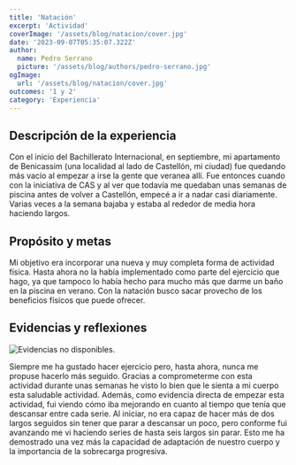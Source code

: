 ```yaml
---
title: 'Natación'
excerpt: 'Actividad'
coverImage: '/assets/blog/natacion/cover.jpg'
date: '2023-09-07T05:35:07.322Z'
author:
  name: Pedro Serrano
  picture: '/assets/blog/authors/pedro-serrano.jpg'
ogImage:
  url: '/assets/blog/natacion/cover.jpg'
outcomes: '1 y 2'
category: 'Experiencia'
---
```


## **Descripción de la experiencia**

Con el inicio del Bachillerato Internacional, en septiembre, mi apartamento de Benicassim (una localidad al lado de Castellón, mi ciudad) fue quedando más vacío al empezar a irse la gente que veranea allí. Fue entonces cuando con la iniciativa de CAS y al ver que todavía me quedaban unas semanas de piscina antes de volver a Castellón, empecé a ir a nadar casi diariamente. Varias veces a la semana bajaba y estaba al rededor de media hora haciendo largos.


## **Propósito y metas**

Mi objetivo era incorporar una nueva y muy completa forma de actividad física. Hasta ahora no la había implementado como parte del ejercicio que hago, ya que tampoco lo había hecho para mucho más que darme un baño en la piscina en verano. Con la natación busco sacar provecho de los beneficios físicos que puede ofrecer.

## **Evidencias y reflexiones**
![Evidencias no disponibles.]()

Siempre me ha gustado hacer ejercicio pero, hasta ahora, nunca me propuse hacerlo más seguido. Gracias a comprometerme con esta actividad durante unas semanas he visto lo bien que le sienta a mi cuerpo esta saludable actividad. Además, como evidencia directa de empezar esta actividad, fui viendo cómo iba mejorando en cuanto al tiempo que tenía que descansar entre cada serie. Al iniciar, no era capaz de hacer más de dos largos seguidos sin tener que parar a descansar un poco, pero conforme fui avanzando me vi haciendo series de hasta seis largos sin parar. Esto me ha demostrado una vez más la capacidad de adaptación de nuestro cuerpo y la importancia de la sobrecarga progresiva.